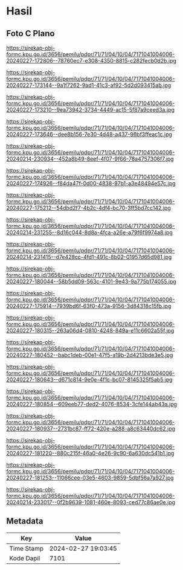 # Hasil

## Foto C Plano

https://sirekap-obj-formc.kpu.go.id/3656/pemilu/pdpr/71/71/04/10/04/7171041004006-20240227-172806--78760ec7-e308-4350-8815-c282fecb0d2b.jpg

https://sirekap-obj-formc.kpu.go.id/3656/pemilu/pdpr/71/71/04/10/04/7171041004006-20240227-173144--9a1f7262-9ad1-41c3-af92-5d2d093415ab.jpg

https://sirekap-obj-formc.kpu.go.id/3656/pemilu/pdpr/71/71/04/10/04/7171041004006-20240227-173210--9ea73942-3734-4449-ac15-5f87a9ceed3a.jpg

https://sirekap-obj-formc.kpu.go.id/3656/pemilu/pdpr/71/71/04/10/04/7171041004006-20240227-173646--dee8b156-7e30-4d48-a437-96bf3ffeac1c.jpg

https://sirekap-obj-formc.kpu.go.id/3656/pemilu/pdpr/71/71/04/10/04/7171041004006-20240214-230934--452a8b49-8eef-4f07-9f66-78a4757306f7.jpg

https://sirekap-obj-formc.kpu.go.id/3656/pemilu/pdpr/71/71/04/10/04/7171041004006-20240227-174926--f84da47f-0d00-4838-97b1-a3e48494e57c.jpg

https://sirekap-obj-formc.kpu.go.id/3656/pemilu/pdpr/71/71/04/10/04/7171041004006-20240227-175212--54dbd2f7-4b2c-4df4-bc70-3ff5bd7cc142.jpg

https://sirekap-obj-formc.kpu.go.id/3656/pemilu/pdpr/71/71/04/10/04/7171041004006-20240214-231255--8d16c044-8d8a-4fca-a26e-a79f6f9974a8.jpg

https://sirekap-obj-formc.kpu.go.id/3656/pemilu/pdpr/71/71/04/10/04/7171041004006-20240214-231415--d7e428cc-4fd1-491c-8b02-01957d65d981.jpg

https://sirekap-obj-formc.kpu.go.id/3656/pemilu/pdpr/71/71/04/10/04/7171041004006-20240227-180044--58b5dd09-563c-4101-9e43-9a775b174055.jpg

https://sirekap-obj-formc.kpu.go.id/3656/pemilu/pdpr/71/71/04/10/04/7171041004006-20240227-175914--7939bd6f-63f0-473a-9156-3d84318c15fb.jpg

https://sirekap-obj-formc.kpu.go.id/3656/pemilu/pdpr/71/71/04/10/04/7171041004006-20240227-180315--263a06d4-0810-4248-849a-e11c6602a55f.jpg

https://sirekap-obj-formc.kpu.go.id/3656/pemilu/pdpr/71/71/04/10/04/7171041004006-20240227-180452--babc1deb-00e1-47f5-a19b-2d4213bde3e5.jpg

https://sirekap-obj-formc.kpu.go.id/3656/pemilu/pdpr/71/71/04/10/04/7171041004006-20240227-180643--d671c814-9e0e-4f1c-bc07-8145325f5ab5.jpg

https://sirekap-obj-formc.kpu.go.id/3656/pemilu/pdpr/71/71/04/10/04/7171041004006-20240227-180854--609eeb77-ded2-4076-8534-3cfe144ab43a.jpg

https://sirekap-obj-formc.kpu.go.id/3656/pemilu/pdpr/71/71/04/10/04/7171041004006-20240227-180937--2731bc87-ff72-420e-a288-a8c63440dc62.jpg

https://sirekap-obj-formc.kpu.go.id/3656/pemilu/pdpr/71/71/04/10/04/7171041004006-20240227-181220--880c215f-46a0-4e26-9c90-6a630dc541b1.jpg

https://sirekap-obj-formc.kpu.go.id/3656/pemilu/pdpr/71/71/04/10/04/7171041004006-20240227-181253--11066cee-03e5-4603-9859-5dbf56a7a927.jpg

https://sirekap-obj-formc.kpu.go.id/3656/pemilu/pdpr/71/71/04/10/04/7171041004006-20240214-233017--0f2b9639-1081-460e-8093-ced77c86ae0e.jpg


## Metadata

| Key        | Value               |
| ---------- | ------------------- |
| Time Stamp | 2024-02-27 19:03:45 |
| Kode Dapil | 7101                |



